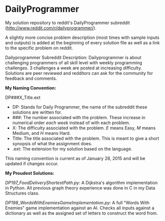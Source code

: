 # DailyProgrammer
My solution repository to reddit's DailyProgrammer subreddit (http://www.reddit.com/r/dailyprogrammer/).

A slightly more concise problem description (most times with sample inputs and outputs) is added at the beginning of every solution file as well as a link to the specific problem on reddit.

Dailyprogrammer Subreddit Description:
Dailyprogrammer is about challenging programmers of all skill level with weekly programming challenges. 3 challenges a week are posted at increasing difficulty. Solutions are peer reviewed and redditors can ask for the community for feedback and comments.

**My Naming Convention:**

DP###X_Title.ext

- DP: Stands for Daily Programmer, the name of the subreddit these solutions are written for.
- ###: The number associated with the problem. These increase in numerical order *each week* instead of with each problem.
- X: The difficulty associated with the problem. *E* means Easy, *M* means Medium, and *H* means Hard.
- Title: The title associated with the problem. This is meant to give a short synopsis of what the assignment does.
- .ext: The extension for my solution based on the language.

This naming convention is current as of January 28, 2015 and will be updated if changes occur.

**My Proudest Solutions:**

*DP197_FoodDeliveryShortestPath.py:* A Dijkstra's algorithm implementation in Python. All previous graph theory experience was done in C in my Data Structures class.

*DP198_WordsWithEnemiesGameImplementation.py:* A full "Words With Enemies" game implementation against an AI. Checks all inputs against a dictionary as well as the assigned set of letters to construct the word from.
